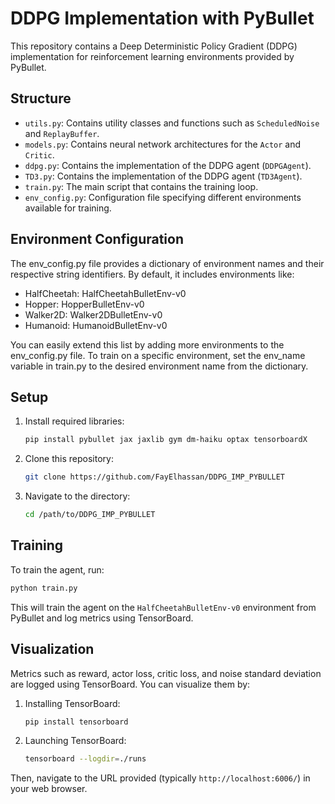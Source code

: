

# DDPG Implementation with PyBullet

This repository contains a Deep Deterministic Policy Gradient (DDPG) implementation for reinforcement learning environments provided by PyBullet.

## Structure

- `utils.py`: Contains utility classes and functions such as `ScheduledNoise` and `ReplayBuffer`.
- `models.py`: Contains neural network architectures for the `Actor` and `Critic`.
- `ddpg.py`: Contains the implementation of the DDPG agent (`DDPGAgent`).
- `TD3.py`: Contains the implementation of the DDPG agent (`TD3Agent`).
- `train.py`: The main script that contains the training loop.
- `env_config.py`: Configuration file specifying different environments available for training.

## Environment Configuration

The env_config.py file provides a dictionary of environment names and their respective string identifiers. By default, it includes environments like:

- HalfCheetah: HalfCheetahBulletEnv-v0
- Hopper: HopperBulletEnv-v0
- Walker2D: Walker2DBulletEnv-v0
- Humanoid: HumanoidBulletEnv-v0


You can easily extend this list by adding more environments to the env_config.py file. To train on a specific environment, set the env_name variable in train.py to the desired environment name from the dictionary.
## Setup

1. Install required libraries:
   ```bash
   pip install pybullet jax jaxlib gym dm-haiku optax tensorboardX
   ```

2. Clone this repository:
   ```bash
   git clone https://github.com/FayElhassan/DDPG_IMP_PYBULLET
   ```

3. Navigate to the directory:
   ```bash
   cd /path/to/DDPG_IMP_PYBULLET
   ```

## Training

To train the agent, run:
```bash
python train.py
```

This will train the agent on the `HalfCheetahBulletEnv-v0` environment from PyBullet and log metrics using TensorBoard.

## Visualization

Metrics such as reward, actor loss, critic loss, and noise standard deviation are logged using TensorBoard. You can visualize them by:

1. Installing TensorBoard:
   ```bash
   pip install tensorboard
   ```

2. Launching TensorBoard:
   ```bash
   tensorboard --logdir=./runs
   ```

Then, navigate to the URL provided (typically `http://localhost:6006/`) in your web browser.
